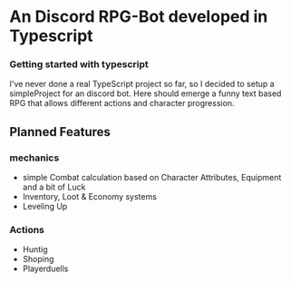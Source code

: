 # An Discord RPG-Bot developed in Typescript

### Getting started with typescript

I've never done a real TypeScript project so far, so I decided to setup a simpleProject for an discord bot.
Here should emerge a funny text based RPG that allows different actions and character progression.

## Planned Features

### mechanics

- simple Combat calculation based on Character Attributes, Equipment and a bit of Luck
- Inventory, Loot & Economy systems
- Leveling Up

### Actions

- Huntig
- Shoping
- Playerduells
